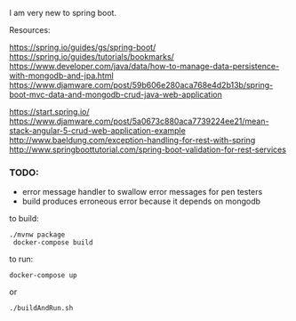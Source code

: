 I am very new to spring boot. 


Resources:

https://spring.io/guides/gs/spring-boot/
https://spring.io/guides/tutorials/bookmarks/
https://www.developer.com/java/data/how-to-manage-data-persistence-with-mongodb-and-jpa.html
https://www.djamware.com/post/59b606e280aca768e4d2b13b/spring-boot-mvc-data-and-mongodb-crud-java-web-application

https://start.spring.io/
https://www.djamware.com/post/5a0673c880aca7739224ee21/mean-stack-angular-5-crud-web-application-example
http://www.baeldung.com/exception-handling-for-rest-with-spring
http://www.springboottutorial.com/spring-boot-validation-for-rest-services


### TODO:
- error message handler to swallow error messages for pen testers
- build produces erroneous error because it depends on mongodb

to build:
```
./mvnw package
 docker-compose build
```
to run:

```
docker-compose up
```

or 
```
./buildAndRun.sh
```
